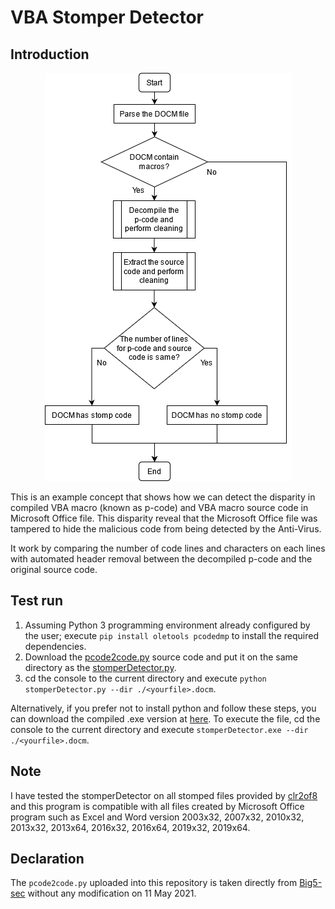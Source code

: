 # VBA Stomper Detector

## Introduction

<p align = "center">
  <img src = "https://raw.githubusercontent.com/hafiz-kamilin/exercise_vbaStomperDetector/main/source/flowchart.png" width = "395" height = "653"/>
</p>

This is an example concept that shows how we can detect the disparity in compiled VBA macro (known as p-code) and VBA macro source code in Microsoft Office file. This disparity reveal that the Microsoft Office file was tampered to hide the malicious code from being detected by the Anti-Virus.

It work by comparing the number of code lines and characters on each lines with automated header removal between the decompiled p-code and the original source code. 

## Test run

1. Assuming Python 3 programming environment already configured by the user; execute `pip install oletools pcodedmp` to install the required dependencies.
2. Download the [pcode2code.py](https://github.com/Big5-sec/pcode2code/blob/master/pcode2code/pcode2code.py) source code and put it on the same directory as the [stomperDetector.py](https://github.com/hafiz-kamilin/vba_stomper_detector/blob/main/source/stomperDetector.py).
3. cd the console to the current directory and execute `python stomperDetector.py --dir ./<yourfile>.docm`.

Alternatively, if you prefer not to install python and follow these steps, you can download the compiled .exe version at [here](https://github.com/hafiz-kamilin/vba_stomper_detector/releases/tag/v1.0). To execute the file, cd the console to the current directory and execute `stomperDetector.exe --dir ./<yourfile>.docm`.

## Note

I have tested the stomperDetector on all stomped files provided by [clr2of8](https://github.com/clr2of8/VBAstomp) and this program is compatible with all files created by Microsoft Office program such as Excel and Word version 2003x32, 2007x32, 2010x32, 2013x32, 2013x64, 2016x32, 2016x64, 2019x32, 2019x64.

## Declaration

The `pcode2code.py` uploaded into this repository is taken directly from [Big5-sec](https://github.com/Big5-sec/pcode2code/blob/master/pcode2code/pcode2code.py) without any modification on 11 May 2021.
